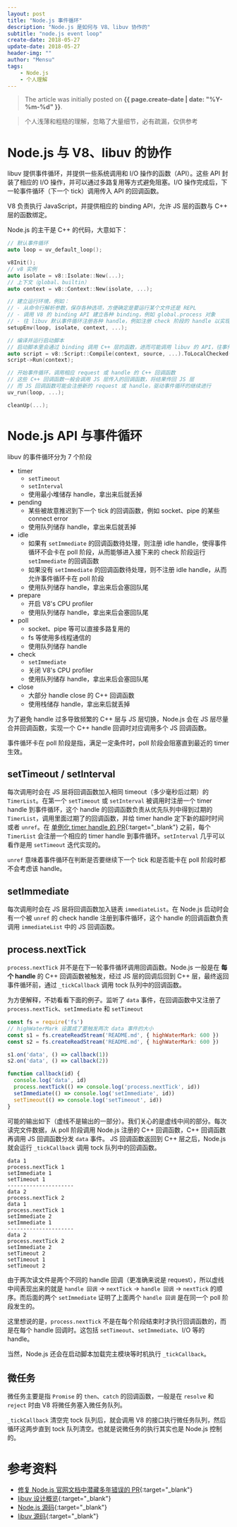 ```yaml
---
layout: post
title: "Node.js 事件循环"
description: "Node.js 是如何与 V8、libuv 协作的"
subtitle: "node.js event loop"
create-date: 2018-05-27
update-date: 2018-05-27
header-img: ""
author: "Mensu"
tags:
    - Node.js
    - 个人理解
---
```


> The article was initially posted on **{{ page.create-date | date: "%Y-%m-%d" }}**.

> 个人浅薄和粗糙的理解，忽略了大量细节，必有疏漏，仅供参考

# Node.js 与 V8、libuv 的协作

libuv 提供事件循环，并提供一些系统调用和 I/O 操作的函数（API）。这些 API 封装了相应的 I/O 操作，并可以通过多路复用等方式避免阻塞。I/O 操作完成后，下一轮事件循环（下一个 tick）调用传入 API 的回调函数。

V8 负责执行 JavaScript，并提供相应的 binding API，允许 JS 层的函数与 C++ 层的函数绑定。

Node.js 的主干是 C++ 的代码，大意如下：

~~~cpp
// 默认事件循环
auto loop = uv_default_loop();

v8Init();
// v8 实例
auto isolate = v8::Isolate::New(...);
// 上下文（global、builtin）
auto context = v8::Context::New(isolate, ...);

// 建立运行环境，例如：
// - 从命令行解析参数，保存各种选项，方便确定是要运行某个文件还是 REPL
// - 调用 V8 的 binding API 建立各种 binding，例如 global.process 对象
// - 往 libuv 默认事件循环注册各种 handle，例如注册 check 阶段的 handle 以实现 setImmediate
setupEnv(loop, isolate, context, ...);

// 编译并运行启动脚本
// 启动脚本里会通过 binding 调用 C++ 层的函数，进而可能调用 libuv 的 API，往事件循环注册 request 或 handle
auto script = v8::Script::Compile(context, source, ...).ToLocalChecked();
script->Run(context);

// 开始事件循环，调用相应 request 或 handle 的 C++ 回调函数
// 这些 C++ 回调函数一般会调用 JS 层传入的回调函数，将结果传回 JS 层
// 而 JS 回调函数可能会注册新的 request 或 handle，驱动事件循环的继续进行
uv_run(loop, ...);

cleanUp(...);
~~~

# Node.js API 与事件循环

libuv 的事件循环分为 7 个阶段

- timer
  * `setTimeout`
  * `setInterval`
  * 使用最小堆储存 handle，拿出来后就丢掉
- pending
  * 某些被故意推迟到下一个 tick 的回调函数，例如 socket、pipe 的某些 connect error
  * 使用队列储存 handle，拿出来后就丢掉
- idle
  * 如果有 `setImmediate` 的回调函数待处理，则注册 idle handle，使得事件循环不会卡在 poll 阶段，从而能够进入接下来的 check 阶段运行 `setImmediate` 的回调函数
  * 如果没有 `setImmediate` 的回调函数待处理，则不注册 idle handle，从而允许事件循环卡在 poll 阶段
  * 使用队列储存 handle，拿出来后会塞回队尾
- prepare
  * 开启 V8's CPU profiler
  * 使用队列储存 handle，拿出来后会塞回队尾
- poll
  * socket、pipe 等可以直接多路复用的
  * fs 等使用多线程通信的
  * 使用队列储存 handle
- check
  * `setImmediate`
  * 关闭 V8's CPU profiler
  * 使用队列储存 handle，拿出来后会塞回队尾
- close
  * 大部分 handle close 的 C++ 回调函数
  * 使用栈储存 handle，拿出来后就丢掉

为了避免 handle 过多导致频繁的 C++ 层与 JS 层切换，Node.js 会在 JS 层尽量合并回调函数，实现一个 C++ handle 回调时对应调用多个 JS 回调函数。

事件循环卡在 poll 阶段是指，满足一定条件时，poll 阶段会阻塞直到最近的 timer 生效。

## setTimeout / setInterval

每次调用时会在 JS 层将回调函数加入相同 timeout（多少毫秒后过期）的 `TimerList`。在第一个 `setTimeout` 或 `setInterval` 被调用时注册一个 timer handle 到事件循环，这个 handle 的回调函数负责从优先队列中得到过期的 `TimerList`，调用里面过期了的回调函数，并给 timer handle 定下新的超时时间或者 `unref`。在 [单例化 timer handle 的 PR](https://github.com/nodejs/node/pull/20555){:target="_blank"} 之前，每个 `TimerList` 会注册一个相应的 timer handle 到事件循环。`setInterval` 几乎可以看作是用 `setTimeout` 迭代实现的。

`unref` 意味着事件循环在判断是否要继续下一个 tick 和是否能卡在 poll 阶段时都不会考虑该 handle。

## setImmediate

每次调用时会在 JS 层将回调函数加入链表 `immediateList`。在 Node.js 启动时会有一个被 `unref` 的 check handle 注册到事件循环，这个 handle 的回调函数负责调用 `immediateList` 中的 JS 回调函数。

## process.nextTick

`process.nextTick` 并不是在下一轮事件循环调用回调函数。Node.js 一般是在 **每个 handle** 的 C++ 回调函数被触发，经过 JS 层的回调后回到 C++ 层，最终返回事件循环前，通过 `_tickCallback` 调用 tock 队列中的回调函数。

为方便解释，不妨看看下面的例子。监听了 `data` 事件，在回调函数中又注册了 `process.nextTick`、`setImmediate` 和 `setTimeout`

~~~javascript
const fs = require('fs')
// highWaterMark 设置成了要触发两次 data 事件的大小
const s1 = fs.createReadStream('README.md', { highWaterMark: 600 })
const s2 = fs.createReadStream('README.md', { highWaterMark: 600 })

s1.on('data', () => callback(1))
s2.on('data', () => callback(2))

function callback(id) {
  console.log('data', id)
  process.nextTick(() => console.log('process.nextTick', id))
  setImmediate(() => console.log('setImmediate', id))
  setTimeout(() => console.log('setTimeout', id))
}

~~~

可能的输出如下（虚线不是输出的一部分）。我们关心的是虚线中间的部分。每次读完文件数据，从 poll 阶段调用 Node.js 注册的 C++ 回调函数，C++ 回调函数再调用 JS 回调函数分发 `data` 事件。 JS 回调函数返回到 C++ 层之后，Node.js 就会运行 `_tickCallback` 调用 tock 队列中的回调函数。

~~~plain
data 1
process.nextTick 1
setImmediate 1
setTimeout 1
---------------------
data 2
process.nextTick 2
data 1
process.nextTick 1
setImmediate 2
setImmediate 1
---------------------
data 2
process.nextTick 2
setImmediate 2
setTimeout 2
setTimeout 1
setTimeout 2

~~~

由于两次读文件是两个不同的 handle 回调（更准确来说是 request），所以虚线中间表现出来的就是 `handle 回调` -> `nextTick` -> `handle 回调` -> `nextTick` 的顺序。而后面的两个 `setImmediate` 证明了上面两个 `handle 回调` 是在同一个 poll 阶段发生的。

这里想说的是，`process.nextTick` 不是在每个阶段结束时才执行回调函数的，而是在每个 handle 回调时。这包括 `setTimeout`、`setImmediate`、I/O 等的 handle。

当然，Node.js 还会在启动脚本加载完主模块等时机执行 `_tickCallback`。

## 微任务

微任务主要是指 `Promise` 的 `then`、`catch` 的回调函数，一般是在 `resolve` 和 `reject` 时由 V8 将微任务塞入微任务队列。

`_tickCallback`  清空完 tock 队列后，就会调用 V8 的接口执行微任务队列，然后循环这两步直到 tock 队列清空。也就是说微任务的执行其实也是 Node.js 控制的。

# 参考资料

- [修复 Node.js 官网文档中潜藏多年错误的 PR](https://github.com/nodejs/nodejs.org/pull/1603/files){:target="_blank"}
- [libuv 设计概览](http://docs.libuv.org/en/v1.x/design.html){:target="_blank"}
- [Node.js 源码](https://github.com/nodejs/node/blob/v10.2.1/src/node.cc){:target="_blank"}
- [libuv 源码](https://github.com/libuv/libuv/blob/v1.x/src/unix/core.c){:target="_blank"}
